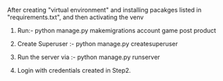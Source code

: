 After creating "virtual environment" and installing pacakges listed in "requirements.txt", and then activating the venv

1. Run:-
python manage.py makemigrations account game post product

2. Create Superuser :-
python manage.py createsuperuser

3. Run the server via :-
python manage.py runserver

4. Login with credentials created in Step2.
